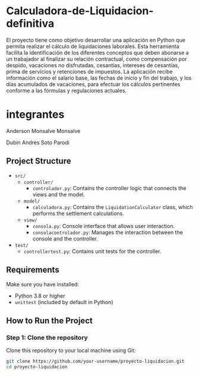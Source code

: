 # Calculadora-de-Liquidacion-definitiva

El proyecto tiene como objetivo desarrollar una aplicación en Python que permita realizar el cálculo de liquidaciones laborales. Esta herramienta facilita la identificación de los diferentes conceptos que deben abonarse a un trabajador al finalizar su relación contractual, como compensación por despido, vacaciones no disfrutadas, cesantías, intereses de cesantías, prima de servicios y retenciones de impuestos. La aplicación recibe información como el salario base, las fechas de inicio y fin del trabajo, y los días acumulados de vacaciones, para efectuar los cálculos pertinentes conforme a las fórmulas y regulaciones actuales.

# integrantes

Anderson Monsalve Monsalve

Dubin Andres Soto Parodi

## Project Structure

- `src/`
  - `controller/`
    - `controlador.py`: Contains the controller logic that connects the views and the model.
  - `model/`
    - `calculadora.py`: Contains the `LiquidationCalculator` class, which performs the settlement calculations.
  - `view/`
    - `consola.py`: Console interface that allows user interaction.
    - `consolacontrolador.py`: Manages the interaction between the console and the controller.
- `test/`
  - `controllertest.py`: Contains unit tests for the controller.

## Requirements

Make sure you have installed:

- Python 3.8 or higher
- `unittest` (included by default in Python)

## How to Run the Project

### Step 1: Clone the repository

Clone this repository to your local machine using Git:

```bash
git clone https://github.com/your-username/proyecto-liquidacion.git
cd proyecto-liquidacion
